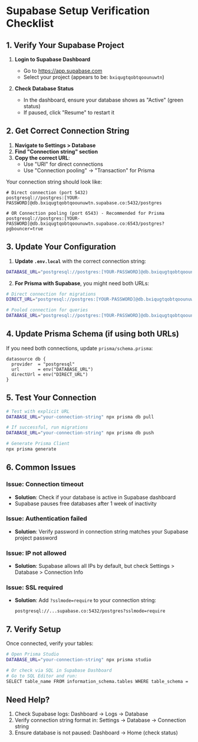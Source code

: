 # Supabase Setup Verification Checklist

## 1. Verify Your Supabase Project

1. **Login to Supabase Dashboard**
   - Go to https://app.supabase.com
   - Select your project (appears to be: `bxiqugtqobtqoounuwtn`)

2. **Check Database Status**
   - In the dashboard, ensure your database shows as "Active" (green status)
   - If paused, click "Resume" to restart it

## 2. Get Correct Connection String

1. **Navigate to Settings > Database**
2. **Find "Connection string" section**
3. **Copy the correct URL**:
   - Use "URI" for direct connections
   - Use "Connection pooling" → "Transaction" for Prisma

Your connection string should look like:
```
# Direct connection (port 5432)
postgresql://postgres:[YOUR-PASSWORD]@db.bxiqugtqobtqoounuwtn.supabase.co:5432/postgres

# OR Connection pooling (port 6543) - Recommended for Prisma
postgresql://postgres:[YOUR-PASSWORD]@db.bxiqugtqobtqoounuwtn.supabase.co:6543/postgres?pgbouncer=true
```

## 3. Update Your Configuration

1. **Update `.env.local`** with the correct connection string:
```bash
DATABASE_URL="postgresql://postgres:[YOUR-PASSWORD]@db.bxiqugtqobtqoounuwtn.supabase.co:6543/postgres?pgbouncer=true"
```

2. **For Prisma with Supabase**, you might need both URLs:
```bash
# Direct connection for migrations
DIRECT_URL="postgresql://postgres:[YOUR-PASSWORD]@db.bxiqugtqobtqoounuwtn.supabase.co:5432/postgres"

# Pooled connection for queries
DATABASE_URL="postgresql://postgres:[YOUR-PASSWORD]@db.bxiqugtqobtqoounuwtn.supabase.co:6543/postgres?pgbouncer=true"
```

## 4. Update Prisma Schema (if using both URLs)

If you need both connections, update `prisma/schema.prisma`:
```prisma
datasource db {
  provider  = "postgresql"
  url       = env("DATABASE_URL")
  directUrl = env("DIRECT_URL")
}
```

## 5. Test Your Connection

```bash
# Test with explicit URL
DATABASE_URL="your-connection-string" npx prisma db pull

# If successful, run migrations
DATABASE_URL="your-connection-string" npx prisma db push

# Generate Prisma Client
npx prisma generate
```

## 6. Common Issues

### Issue: Connection timeout
- **Solution**: Check if your database is active in Supabase dashboard
- Supabase pauses free databases after 1 week of inactivity

### Issue: Authentication failed
- **Solution**: Verify password in connection string matches your Supabase project password

### Issue: IP not allowed
- **Solution**: Supabase allows all IPs by default, but check Settings > Database > Connection Info

### Issue: SSL required
- **Solution**: Add `?sslmode=require` to your connection string:
  ```
  postgresql://...supabase.co:5432/postgres?sslmode=require
  ```

## 7. Verify Setup

Once connected, verify your tables:
```bash
# Open Prisma Studio
DATABASE_URL="your-connection-string" npx prisma studio

# Or check via SQL in Supabase Dashboard
# Go to SQL Editor and run:
SELECT table_name FROM information_schema.tables WHERE table_schema = 'public';
```

## Need Help?

1. Check Supabase logs: Dashboard → Logs → Database
2. Verify connection string format in: Settings → Database → Connection string
3. Ensure database is not paused: Dashboard → Home (check status)